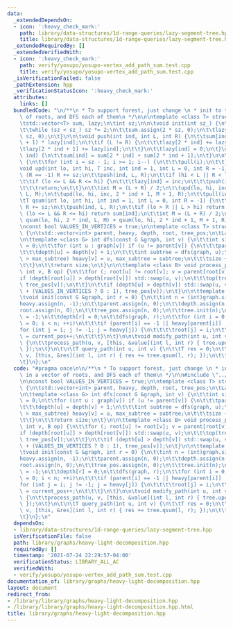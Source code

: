 ```yaml
---
data:
  _extendedDependsOn:
  - icon: ':heavy_check_mark:'
    path: library/data-structures/1d-range-queries/lazy-segment-tree.hpp
    title: library/data-structures/1d-range-queries/lazy-segment-tree.hpp
  _extendedRequiredBy: []
  _extendedVerifiedWith:
  - icon: ':heavy_check_mark:'
    path: verify/yosupo/yosupo-vertex_add_path_sum.test.cpp
    title: verify/yosupo/yosupo-vertex_add_path_sum.test.cpp
  _isVerificationFailed: false
  _pathExtension: hpp
  _verificationStatusIcon: ':heavy_check_mark:'
  attributes:
    links: []
  bundledCode: "\n/**\n * To support forest, just change \n * init to take in a vector\
    \ of roots, and DFS each of them\n */\n\n\ntemplate <class T> struct LazySeg {\n\
    \tstd::vector<T> sum, lazy;\n\tint sz;\n\n\tvoid init(int sz_) {\n\t\tsz = 1;\n\
    \t\twhile (sz < sz_) sz *= 2;\n\t\tsum.assign(2 * sz, 0);\n\t\tlazy.assign(2 *\
    \ sz, 0);\n\t}\n\n\tvoid push(int ind, int L, int R) {\n\t\tsum[ind] += (R - L\
    \ + 1) * lazy[ind];\n\t\tif (L != R) {\n\t\t\tlazy[2 * ind] += lazy[ind];\n\t\t\
    \tlazy[2 * ind + 1] += lazy[ind];\n\t\t}\n\t\tlazy[ind] = 0;\n\t}\n\n\tvoid pull(int\
    \ ind) {\n\t\tsum[ind] = sum[2 * ind] + sum[2 * ind + 1];\n\t}\n\n\tvoid build()\
    \ {\n\t\tfor (int i = sz - 1; i >= 1; i--) {\n\t\t\tpull(i);\n\t\t}\n\t}\n\n\t\
    void upd(int lo, int hi, T inc, int ind = 1, int L = 0, int R = -1) {\n\t\tif\
    \ (R == -1) R += sz;\n\t\tpush(ind, L, R);\n\t\tif (hi < L || R < lo) return;\n\
    \t\tif (lo <= L && R <= hi) {\n\t\t\tlazy[ind] = inc;\n\t\t\tpush(ind, L, R);\n\
    \t\t\treturn;\n\t\t}\n\t\tint M = (L + R) / 2;\n\t\tupd(lo, hi, inc, 2 * ind,\
    \ L, M);\n\t\tupd(lo, hi, inc, 2 * ind + 1, M + 1, R);\n\t\tpull(ind);\n\t}\n\n\
    \tT qsum(int lo, int hi, int ind = 1, int L = 0, int R = -1) {\n\t\tif (R == -1)\
    \ R += sz;\n\t\tpush(ind, L, R);\n\t\tif (lo > R || L > hi) return 0;\n\t\tif\
    \ (lo <= L && R <= hi) return sum[ind];\n\t\tint M = (L + R) / 2;\n\t\treturn\
    \ qsum(lo, hi, 2 * ind, L, M) + qsum(lo, hi, 2 * ind + 1, M + 1, R);\n\t}\n};\n\
    \nconst bool VALUES_IN_VERTICES = true;\n\ntemplate <class T> struct HeavyLight\
    \ {\n\tstd::vector<int> parent, heavy, depth, root, tree_pos;\n\tLazySeg<T> tree;\n\
    \n\ttemplate <class G> int dfs(const G &graph, int v) {\n\t\tint size = 1, max_subtree\
    \ = 0;\n\t\tfor (int u : graph[v]) if (u != parent[v]) {\n\t\t\tparent[u] = v;\n\
    \t\t\tdepth[u] = depth[v] + 1;\n\t\t\tint subtree = dfs(graph, u);\n\t\t\tif (subtree\
    \ > max_subtree) heavy[v] = u, max_subtree = subtree;\n\t\t\tsize += subtree;\n\
    \t\t}\n\t\treturn size;\n\t}\n\n\ttemplate <class B> void process_path(int u,\
    \ int v, B op) {\n\t\tfor (; root[u] != root[v]; v = parent[root[v]]) {\n\t\t\t\
    if (depth[root[u]] > depth[root[v]]) std::swap(u, v);\n\t\t\top(tree_pos[root[v]],\
    \ tree_pos[v]);\n\t\t}\n\t\tif (depth[u] > depth[v]) std::swap(u, v);\n\t\top(tree_pos[u]\
    \ + (VALUES_IN_VERTICES ? 0 : 1), tree_pos[v]);\n\t}\n\n\ttemplate <class G>\n\
    \tvoid init(const G &graph, int r = 0) {\n\t\tint n = (int)graph.size();\n\t\t\
    heavy.assign(n, -1);\n\t\tparent.assign(n, 0);\n\t\tdepth.assign(n, 0);\n\t\t\
    root.assign(n, 0);\n\t\ttree_pos.assign(n, 0);\n\t\ttree.init(n);\n\t\tparent[r]\
    \ = -1;\n\t\tdepth[r] = 0;\n\t\tdfs(graph, r);\n\t\tfor (int i = 0, current_pos\
    \ = 0; i < n; ++i)\n\t\t\tif (parent[i] == -1 || heavy[parent[i]] != i)\n\t\t\t\
    for (int j = i; j != -1; j = heavy[j]) {\n\t\t\t\troot[j] = i;\n\t\t\t\ttree_pos[j]\
    \ = current_pos++;\n\t\t\t}\n\t}\n\n\tvoid modify_path(int u, int v, const T &value)\
    \ {\n\t\tprocess_path(u, v, [this, &value](int l, int r) { tree.upd(l, r, value);\
    \ });\n\t}\n\t\n\tT query_path(int u, int v) {\n\t\tT res = 0;\n\t\tprocess_path(u,\
    \ v, [this, &res](int l, int r) { res += tree.qsum(l, r); });\n\t\treturn res;\n\
    \t}\n};\n"
  code: "#pragma once\n\n/**\n * To support forest, just change \n * init to take\
    \ in a vector of roots, and DFS each of them\n */\n\n#include \"../data-structures/1d-range-queries/lazy-segment-tree.hpp\"\
    \n\nconst bool VALUES_IN_VERTICES = true;\n\ntemplate <class T> struct HeavyLight\
    \ {\n\tstd::vector<int> parent, heavy, depth, root, tree_pos;\n\tLazySeg<T> tree;\n\
    \n\ttemplate <class G> int dfs(const G &graph, int v) {\n\t\tint size = 1, max_subtree\
    \ = 0;\n\t\tfor (int u : graph[v]) if (u != parent[v]) {\n\t\t\tparent[u] = v;\n\
    \t\t\tdepth[u] = depth[v] + 1;\n\t\t\tint subtree = dfs(graph, u);\n\t\t\tif (subtree\
    \ > max_subtree) heavy[v] = u, max_subtree = subtree;\n\t\t\tsize += subtree;\n\
    \t\t}\n\t\treturn size;\n\t}\n\n\ttemplate <class B> void process_path(int u,\
    \ int v, B op) {\n\t\tfor (; root[u] != root[v]; v = parent[root[v]]) {\n\t\t\t\
    if (depth[root[u]] > depth[root[v]]) std::swap(u, v);\n\t\t\top(tree_pos[root[v]],\
    \ tree_pos[v]);\n\t\t}\n\t\tif (depth[u] > depth[v]) std::swap(u, v);\n\t\top(tree_pos[u]\
    \ + (VALUES_IN_VERTICES ? 0 : 1), tree_pos[v]);\n\t}\n\n\ttemplate <class G>\n\
    \tvoid init(const G &graph, int r = 0) {\n\t\tint n = (int)graph.size();\n\t\t\
    heavy.assign(n, -1);\n\t\tparent.assign(n, 0);\n\t\tdepth.assign(n, 0);\n\t\t\
    root.assign(n, 0);\n\t\ttree_pos.assign(n, 0);\n\t\ttree.init(n);\n\t\tparent[r]\
    \ = -1;\n\t\tdepth[r] = 0;\n\t\tdfs(graph, r);\n\t\tfor (int i = 0, current_pos\
    \ = 0; i < n; ++i)\n\t\t\tif (parent[i] == -1 || heavy[parent[i]] != i)\n\t\t\t\
    for (int j = i; j != -1; j = heavy[j]) {\n\t\t\t\troot[j] = i;\n\t\t\t\ttree_pos[j]\
    \ = current_pos++;\n\t\t\t}\n\t}\n\n\tvoid modify_path(int u, int v, const T &value)\
    \ {\n\t\tprocess_path(u, v, [this, &value](int l, int r) { tree.upd(l, r, value);\
    \ });\n\t}\n\t\n\tT query_path(int u, int v) {\n\t\tT res = 0;\n\t\tprocess_path(u,\
    \ v, [this, &res](int l, int r) { res += tree.qsum(l, r); });\n\t\treturn res;\n\
    \t}\n};\n"
  dependsOn:
  - library/data-structures/1d-range-queries/lazy-segment-tree.hpp
  isVerificationFile: false
  path: library/graphs/heavy-light-decomposition.hpp
  requiredBy: []
  timestamp: '2021-07-24 22:29:57-04:00'
  verificationStatus: LIBRARY_ALL_AC
  verifiedWith:
  - verify/yosupo/yosupo-vertex_add_path_sum.test.cpp
documentation_of: library/graphs/heavy-light-decomposition.hpp
layout: document
redirect_from:
- /library/library/graphs/heavy-light-decomposition.hpp
- /library/library/graphs/heavy-light-decomposition.hpp.html
title: library/graphs/heavy-light-decomposition.hpp
---
```

